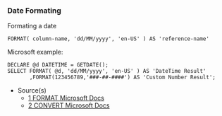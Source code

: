 ### Date Formating

Formating a date

`FORMAT( column-name, 'dd/MM/yyyy', 'en-US' ) AS 'reference-name'`

Microsoft example:

```
DECLARE @d DATETIME = GETDATE();  
SELECT FORMAT( @d, 'dd/MM/yyyy', 'en-US' ) AS 'DateTime Result'  
       ,FORMAT(123456789,'###-##-####') AS 'Custom Number Result';
```

- Source(s)
  - [1 FORMAT Microsoft Docs](https://docs.microsoft.com/en-us/sql/t-sql/functions/format-transact-sql?view=sql-server-2017)
  - [2 CONVERT Microsoft Docs](https://docs.microsoft.com/en-us/sql/t-sql/functions/cast-and-convert-transact-sql?view=sql-server-2017#date-and-time-styles)
